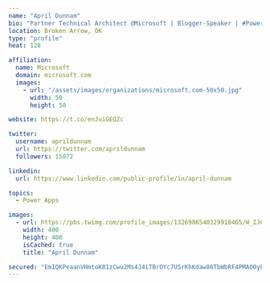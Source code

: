 ```yaml
---
name: "April Dunnam"
bio: "Partner Technical Architect @Microsoft | Blogger-Speaker | #PowerApps, #PowerAutomate, #Office365, #SharePoint | #WIT | #Karaoke Queen"
location: Broken Arrow, OK
type: "profile"
heat: 128

affiliation:
  name: Microsoft
  domain: microsoft.com
  images:
    - url: "/assets/images/organizations/microsoft.com-50x50.jpg"
      width: 50
      height: 50

website: https://t.co/enJuiGEQZc

twitter:
  username: aprildunnam
  url: https://twitter.com/aprildunnam
  followers: 15872

linkedin:
  url: https://www.linkedin.com/public-profile/in/april-dunnam

topics:
  - Power Apps

images:
  - url: https://pbs.twimg.com/profile_images/1326986540329918465/W_IJ6Ih2_400x400.jpg
    width: 400
    height: 400
    isCached: true
    title: "April Dunnam"

secured: "EmIQKPeaanVHmtoK81zCwu2Ms4J4iTBrOYc7USrKhKdaw86TbWbRF4PMAO0yP5XKAzfkmY2Gjk2wxZesr/6ofbrY1JUS18dm8pertyWaFh5UBAOspo/4rlmsBhRZUMdMFHIwtJ8zOQGr8yWa8YUh9zLz9MF2xhkti6AYmD3/DXgKrSIUzXDYVWqkfNsZXAsoHYGQZLsbC623acdgg5F4EfVt+ryVjVlQ+RK8GgEp99vIKk59HE6PrR/h7v3c/wmk4sS0klDGHPXTsZ+4GFWL/dYK39HzaB+j03+7vvC0P++Kh4NJCPix3WAvSIeUEnMTdBpKCvGEYP5ggj6RqGc510wUfYeJg3HQF7bMBk72bm3AIjrJXxQaQCIM+q62cjcgn4BxxzMD5WO9DlDc1jOAZa3ggTGxQjCcaOq/ywPGHvo=;t4Gj5Jv3+kJCV+/YASI/2g=="
---
```


